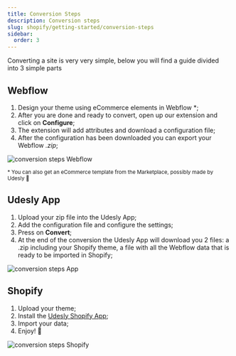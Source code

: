 ```yaml
---
title: Conversion Steps
description: Conversion steps
slug: shopify/getting-started/conversion-steps
sidebar:
  order: 3
---
```


Converting a site is very very simple, below you will find a guide divided into 3 simple parts

## Webflow

1.  Design your theme using eCommerce elements in Webflow *; 
2.  After you are done and ready to convert, open up our extension and click on **Configure**;
3.  The extension will add attributes and download a configuration file;
4.  After the configuration has been downloaded you can export your Webflow *.zip*;

![conversion steps Webflow](/images/extension-shopify.png)

<small>* You can also get an eCommerce template from the Marketplace, possibly made by Udesly 🥰</small>

## Udesly App

1. Upload your zip file into the Udesly App;
2. Add the configuration file and configure the settings;
3. Press on **Convert**;
4. At the end of the conversion the Udesly App will download you 2 files: a .zip including your Shopify theme, a file with all the Webflow data that is ready to be imported in Shopify;

![conversion steps App](/images/conversion-app.png)

## Shopify

1. Upload your theme;
2. Install the [Udesly Shopify App](https://apps.shopify.com/udesly-webflow-importer);
3. Import your data;
4. Enjoy! 🍻

![conversion steps Shopify](/images/webflow-importer.png)

